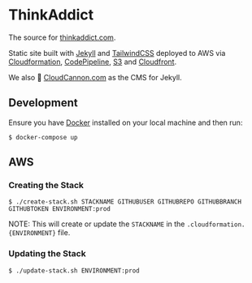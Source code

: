 # ThinkAddict

The source for [thinkaddict.com](https://thinkaddict.com).

Static site built with [Jekyll](https://jekyllrb.com/) and [TailwindCSS](https://tailwindcss.com/) deployed to AWS via [Cloudformation](https://aws.amazon.com/cloudformation/), [CodePipeline](https://aws.amazon.com/codepipeline/), [S3](https://aws.amazon.com/s3/) and [Cloudfront](https://aws.amazon.com/cloudfront/).

We also 💜 [CloudCannon.com](https://cloudcannon.com/) as the CMS for Jekyll.

## Development

Ensure you have [Docker](https://www.docker.com/products/docker-desktop) installed on your local machine and then run:

```
$ docker-compose up
```

## AWS

### Creating the Stack

```shell
$ ./create-stack.sh STACKNAME GITHUBUSER GITHUBREPO GITHUBBRANCH GITHUBTOKEN ENVIRONMENT:prod
```

NOTE: This will create or update the `STACKNAME` in the `.cloudformation.{ENVIRONMENT}` file.

### Updating the Stack

```shell
$ ./update-stack.sh ENVIRONMENT:prod
```
